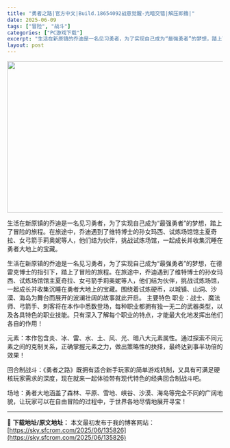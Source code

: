 ```yaml
---
title: "勇者之路|官方中文|Build.18654092战意觉醒-光暗交错|解压即撸|"
date: 2025-06-09
tags: ["冒险", "战斗"]
categories: ["PC游戏下载"]
excerpt: "生活在新原镇的乔迪是一名见习勇者，为了实现自己成为“最强勇者”的梦想，踏上了冒险的旅程。在旅途中，乔迪遇到了维特博士的孙女玛西、试炼场馆馆主夏奇拉、女弓箭手莉奥妮等人，他们结为伙伴，挑战试炼场馆，一起成长并收集沉睡在勇者大地上的宝藏。 生活在新原镇的乔迪是一名见习勇者，为了实现自己成为“最强勇者”的&hellip;"
layout: post
---
```


<img class="aligncenter size-full wp-image-135827" src="https://sky.sfcrom.com/wp-content/uploads/2025/06/2025060912073283.webp" alt="" width="616" height="353" />

生活在新原镇的乔迪是一名见习勇者，为了实现自己成为“最强勇者”的梦想，踏上了冒险的旅程。在旅途中，乔迪遇到了维特博士的孙女玛西、试炼场馆馆主夏奇拉、女弓箭手莉奥妮等人，他们结为伙伴，挑战试炼场馆，一起成长并收集沉睡在勇者大地上的宝藏。

生活在新原镇的乔迪是一名见习勇者，为了实现自己成为“最强勇者”的梦想，在德雷克博士的指引下，踏上了冒险的旅程。在旅途中，乔迪遇到了维特博士的孙女玛西、试炼场馆馆主夏奇拉、女弓箭手莉奥妮等人，他们结为伙伴，挑战试炼场馆，一起成长并收集沉睡在勇者大地上的宝藏。围绕着试炼硬币，以城镇、山洞、沙漠、海岛为舞台而展开的波澜壮阔的故事就此开启。
主要特色
职业：战士、魔法师、弓箭手、刺客将在本作中悉数登场，每种职业都拥有独一无二的武器类型，以及各具特色的职业技能。只有深入了解每个职业的特点，才能最大化地发挥出他们各自的作用！

元素：本作包含炎、冰、雷、水、土、风、光、暗八大元素属性。通过探索不同元素之间的克制关系，正确掌握元素之力，做出策略性的抉择，最终达到事半功倍的效果！

回合制战斗：《勇者之路》既拥有适合新手玩家的简单游戏机制，又具有可满足硬核玩家需求的深度，现在就来一起体验带有现代特色的经典回合制战斗吧。

场地：勇者大地涵盖了森林、平原、雪地、峡谷、沙漠、海岛等完全不同的广阔地貌，让玩家可以在自由冒险的过程中，于世界各地尽情地展开寻宝！

---
📖 **下载地址/原文地址：** 本文最初发布于我的博客网站：[https://sky.sfcrom.com/2025/06/135826](https://sky.sfcrom.com/2025/06/135826)

